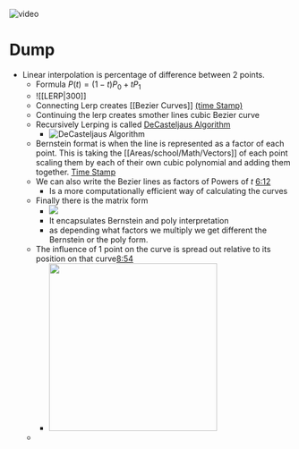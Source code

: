 ![video](https://www.youtube.com/watch?v=jvPPXbo87ds)


# Dump 
- Linear interpolation is percentage of difference between 2 points.
	- Formula $P(t) = (1-t)P_0+tP_1$
	- ![[LERP|300]]
	- Connecting Lerp creates [[Bezier Curves]] [(time Stamp)](https://youtu.be/jvPPXbo87ds?t=220)
	- Continuing the lerp creates smother lines cubic Bezier curve
	- Recursively Lerping is called [DeCasteljaus Algorithm](https://en.wikipedia.org/wiki/De_Casteljau%27s_algorithm)
		-  ![DeCasteljaus Algorithm](https://i.imgur.com/Q6cW52k.png)
	- Bernstein format is when the line is represented as a factor of each point. This is taking the [[Areas/school/Math/Vectors]] of each point scaling them by each of their own cubic polynomial and adding them together. [Time Stamp](https://youtu.be/jvPPXbo87ds?t=332)
	- We can also write the Bezier lines as factors of Powers of $t$ [6:12](https://youtu.be/jvPPXbo87ds?t=372)
		- Is a more computationally efficient way of calculating the curves
	- Finally there is the matrix form
		- ![](https://i.imgur.com/ilzogf0.png)
		- It encapsulates Bernstein and poly interpretation 
		- as depending what factors we multiply we get different  the Bernstein or the poly form.
	- The influence of 1 point on the curve is spread out relative to its position on that curve[8:54](https://youtu.be/jvPPXbo87ds?t=534)
		- <img src = "https://i.imgur.com/WJ1Yenx.png)" width =300>
	- 


